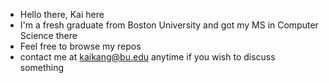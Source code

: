 - Hello there, Kai here
- I'm a fresh graduate from Boston University and got my MS in Computer Science there
- Feel free to browse my repos 
- contact me at kaikang@bu.edu anytime if you wish to discuss something


<!---
RPIguitarhero/RPIguitarhero is a ✨ special ✨ repository because its `README.md` (this file) appears on your GitHub profile.
You can click the Preview link to take a look at your changes.
--->
